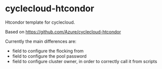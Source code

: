 # cyclecloud-htcondor

Htcondor template for cyclecloud.

Based on https://github.com/Azure/cyclecloud-htcondor

Currently the main differences are:
- field to configure the flocking from
- field to configure the pool password
- field to configure cluster owner, in order to correctly call it from scripts

